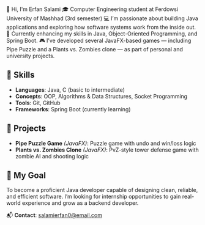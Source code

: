 👋 Hi, I'm Erfan Salami
🎓 Computer Engineering student at Ferdowsi University of Mashhad (3rd semester)
💻 I’m passionate about building Java applications and exploring how software systems work from the inside out.
🚀 Currently enhancing my skills in Java, Object-Oriented Programming, and Spring Boot.
🎮 I’ve developed several JavaFX-based games — including Pipe Puzzle and a Plants vs. Zombies clone — as part of personal and university projects.


## 🧠 Skills
- **Languages**: Java, C (basic to intermediate)
- **Concepts**: OOP, Algorithms & Data Structures, Socket Programming
- **Tools**: Git, GitHub
- **Frameworks**: Spring Boot (currently learning)


## 📂 Projects
-  **Pipe Puzzle Game** *(JavaFX)*: Puzzle game with undo and win/loss logic
-  **Plants vs. Zombies Clone** *(JavaFX)*: PvZ-style tower defense game with zombie AI and shooting logic

## 🎯 My Goal
To become a proficient Java developer capable of designing clean, reliable, and efficient software.
I’m looking for internship opportunities to gain real-world experience and grow as a backend developer.

📬 **Contact**: salamierfan0@email.com
